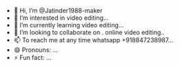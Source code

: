 - 👋 Hi, I’m @Jatinder1988-maker
- 👀 I’m interested in video editing...
- 🌱 I’m currently learning video editing...
- 💞️ I’m looking to collaborate on . online video editing..
- 📫 To reach me at any time whatsapp +918847238987...
- 😄 Pronouns: ...
- ⚡ Fun fact: ...

<!---
Jatinder1988-maker/Jatinder1988-maker is a ✨ special ✨ repository because its `README.md` (this file) appears on your GitHub profile.
You can click the Preview link to take a look at your changes.
--->
